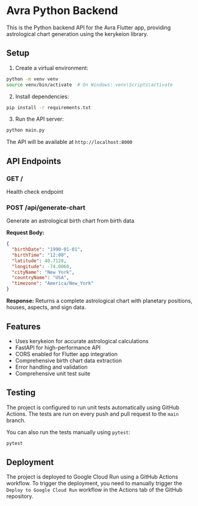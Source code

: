 # Avra Python Backend

This is the Python backend API for the Avra Flutter app, providing astrological chart generation using the kerykeion library.

## Setup

1. Create a virtual environment:
```bash
python -m venv venv
source venv/bin/activate  # On Windows: venv\Scripts\activate
```

2. Install dependencies:
```bash
pip install -r requirements.txt
```

3. Run the API server:
```bash
python main.py
```

The API will be available at `http://localhost:8000`

## API Endpoints

### GET /
Health check endpoint

### POST /api/generate-chart
Generate an astrological birth chart from birth data

**Request Body:**
```json
{
  "birthDate": "1990-01-01",
  "birthTime": "12:00",
  "latitude": 40.7128,
  "longitude": -74.0060,
  "cityName": "New York",
  "countryName": "USA",
  "timezone": "America/New_York"
}
```

**Response:**
Returns a complete astrological chart with planetary positions, houses, aspects, and sign data.

## Features

- Uses kerykeion for accurate astrological calculations
- FastAPI for high-performance API
- CORS enabled for Flutter app integration
- Comprehensive birth chart data extraction
- Error handling and validation
- Comprehensive unit test suite

## Testing

The project is configured to run unit tests automatically using GitHub Actions. The tests are run on every push and pull request to the `main` branch.

You can also run the tests manually using `pytest`:

```bash
pytest
```

## Deployment

The project is deployed to Google Cloud Run using a GitHub Actions workflow. To trigger the deployment, you need to manually trigger the `Deploy to Google Cloud Run` workflow in the Actions tab of the GitHub repository.
